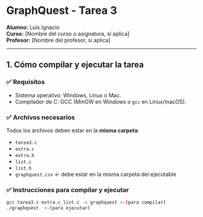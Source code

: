 # GraphQuest - Tarea 3

**Alumno:** Luis Ignacio  
**Curso:** [Nombre del curso o asignatura, si aplica]  
**Profesor:** [Nombre del profesor, si aplica]

---

## 1. Cómo compilar y ejecutar la tarea

### ✅ Requisitos
- Sistema operativo: Windows, Linux o Mac.
- Compilador de C: GCC (MinGW en Windows o `gcc` en Linux/macOS).

### ✅ Archivos necesarios
Todos los archivos deben estar en la **misma carpeta**:
- `tarea3.c`
- `extra.c`
- `extra.h`
- `list.c`
- `list.h`
- `graphquest.csv` ← debe estar en la misma carpeta del ejecutable

### ✅ Instrucciones para compilar y ejecutar

```bash
gcc tarea3.c extra.c list.c -o graphquest <-(para compilar)
./graphquest  <-(para ejecutar)

